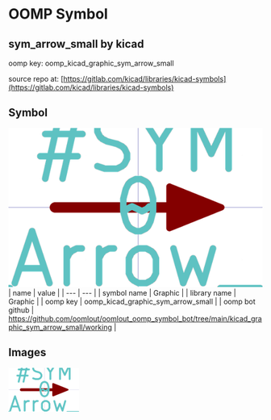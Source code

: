 # OOMP Symbol  
## sym_arrow_small  by kicad  
  
oomp key: oomp_kicad_graphic_sym_arrow_small  
  
source repo at: [https://gitlab.com/kicad/libraries/kicad-symbols](https://gitlab.com/kicad/libraries/kicad-symbols)  
## Symbol  
  
[![working.png](working_600.png)](working.png)  
| name | value | 
| --- | --- | 
| symbol name | Graphic | 
| library name | Graphic | 
| oomp key | oomp_kicad_graphic_sym_arrow_small | 
| oomp bot github | https://github.com/oomlout/oomlout_oomp_symbol_bot/tree/main/kicad_graphic_sym_arrow_small/working | 
## Images  
  
[![working.png](working_140.png)](working.png)  
